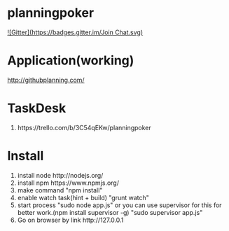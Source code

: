planningpoker
=============
[![Gitter](https://badges.gitter.im/Join Chat.svg)](https://gitter.im/onikiienko/planningpoker?utm_source=badge&utm_medium=badge&utm_campaign=pr-badge&utm_content=badge)

Application(working)
=============
http://githubplanning.com/

TaskDesk
=============
<ol>
<li>https://trello.com/b/3C54qEKw/planningpoker</li>
</ol>

Install
=============
<ol>
<li>install node http://nodejs.org/</li>
<li>install npm https://www.npmjs.org/</li>
<li>make command "npm install"</li>
<li>enable watch task(hint + build) "grunt watch"</li>
<li>start process "sudo node app.js" or you can use supervisor for this for better work.(npm install supervisor -g) "sudo supervisor app.js"</li>
<li>Go on browser by link http://127.0.0.1</li>
</ol>


